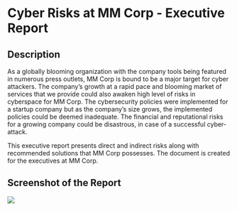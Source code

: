 <h1>Cyber Risks at MM Corp - Executive Report</h1>

<h2>Description</h2>
As a globally blooming organization with the company tools being featured in numerous press outlets, MM Corp is bound to be a major target for cyber attackers. The company’s growth at a rapid pace and blooming market of services that we provide could also awaken high level of risks in cyberspace for MM Corp. The cybersecurity policies were implemented for a startup company but as the company’s size grows, the implemented policies could be deemed inadequate. The financial and reputational risks for a growing company could be disastrous, in case of a successful cyber-attack. 

This executive report presents direct and indirect risks along with recommended solutions that MM Corp possesses. The document is created for the executives at MM Corp. 

<h2>Screenshot of the Report</h2>
<img src="https://i.imgur.com/uhXsj2i.png" />

